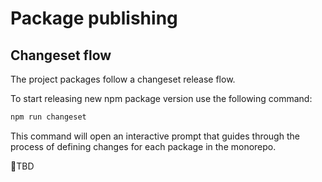 # Package publishing

## Changeset flow

The project packages follow a changeset release flow.

To start releasing new npm package version use the following command:

```bash
npm run changeset
```

This command will open an interactive prompt that guides through the process of defining changes for each package in
the monorepo.

🚧TBD
